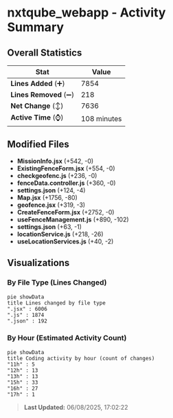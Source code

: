 # nxtqube_webapp - Activity Summary 

## Overall Statistics

| Stat                   | Value                                                             |
| ---------------------- | ----------------------------------------------------------------- |
| **Lines Added** (➕)   | 7854                                          |
| **Lines Removed** (➖) | 218                                        |
| **Net Change** (↕)    | 7636                |
| **Active Time** (⌚)   | 108 minutes |


## Modified Files
- **MissionInfo.jsx** (+542, -0)
- **ExistingFenceForm.jsx** (+554, -0)
- **checkgeofenc.js** (+236, -0)
- **fenceData.controller.js** (+360, -0)
- **settings.json** (+124, -4)
- **Map.jsx** (+1756, -80)
- **geofence.jsx** (+319, -3)
- **CreateFenceForm.jsx** (+2752, -0)
- **useFenceManagement.js** (+890, -102)
- **settings.json** (+63, -1)
- **locationService.js** (+218, -26)
- **useLocationServices.js** (+40, -2)

## Visualizations

### By File Type (Lines Changed)

```mermaid
pie showData
title Lines changed by file type
".jsx" : 6006
".js" : 1874
".json" : 192
```

### By Hour (Estimated Activity Count)

```mermaid
pie showData
title Coding activity by hour (count of changes)
"11h" : 5
"12h" : 13
"13h" : 13
"15h" : 33
"16h" : 27
"17h" : 1
```


> **Last Updated:** 06/08/2025, 17:02:22